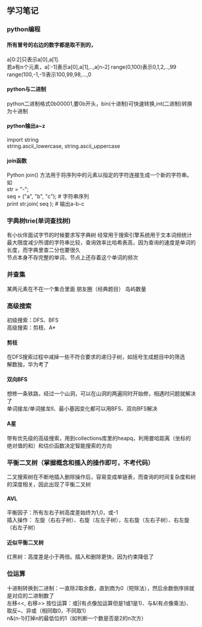 ## 学习笔记  
  
### python编程
#### 所有冒号的右边的数字都是取不到的，  
a[0:2]只表示a[0],a[1].  
若a有n个元素，a[:-1]表示a[0],a[1],..,a[n-2]
range(0,100)表示0,1,2,..,99  
range(100,-1,-1)表示100,99,98,...,0
#### python与二进制  
python二进制格式0b00001,要0b开头，bin(十进制)可快速转换,int(二进制)转换为十进制
#### python输出a~z  
import string  
string.ascii_lowercase, string.ascii_uppercase  
#### join函数
Python join() 方法用于将序列中的元素以指定的字符连接生成一个新的字符串。  如  
str = "-";  
seq = ("a", "b", "c"); # 字符串序列  
print str.join( seq );  # 输出a-b-c  
 
### 字典树trie(单词查找树) 
有小伙伴面试字节的时候要求写字典树 
经常用于搜索引擎系统用于文本词频统计  
最大限度减少所谓的字符串比较，查询效率比哈希表高，因为查询的速度是单词的长度，而字典里查二分也要很久  
节点本身不存完整的单词，节点上还存着这个单词的频次
  
  
### 并查集   
某两元素在不在一个集合里面 
朋友圈（经典题目） 
岛屿数量  
  
### 高级搜索
初级搜索：DFS、BFS  
高级搜索：剪枝、A*  
#### 剪枝  
在DFS搜索过程中减掉一些不符合要求的递归子树，如括号生成题目中的筛选  
解数独，华为考了  
#### 双向BFS  
想修一条铁路，经过一个山洞，可以在山洞的两遍同时开始修，相遇时问题就解决了   
单词接龙/单词接龙II、最小基因变化都可以用BFS、双向BFS解决  
#### A星  
带有优先级的高级搜索，用到collections库里的heapq，利用曼哈距离（坐标的绝对值的和）和估价函数决定智能搜索的方向  
   
### 平衡二叉树（掌握概念和插入的操作即可，不考代码）  
二叉搜索树在不断地插入删除操作后，容易变成单链表，而查询的时间复杂度和树的深度相关，因此出现了平衡二叉树  
#### AVL  
平衡因子：所有左右子树高度差始终为1,0，或-1  
插入操作： 左旋（右右子树）、右旋（左左子树），左右旋（左右子树）、右左旋（右左子树）  
#### 近似平衡二叉树   
红黑树：高度差是小于两倍。插入和删除更快，因为约束降低了
  
### 位运算   
十进制转换到二进制：一直除2取余数，直到商为0（短除法），然后余数倒序排就是对应的二进制数了  
左移<<, 右移>>
按位运算：或|(有点像加运算但是1或1是1)、与&(有点像乘法)、取反~、异或（相同取0，不同取1）    
n&(n-1)打掉n的最低位的1（如判断一个数是否是2的n次方）
